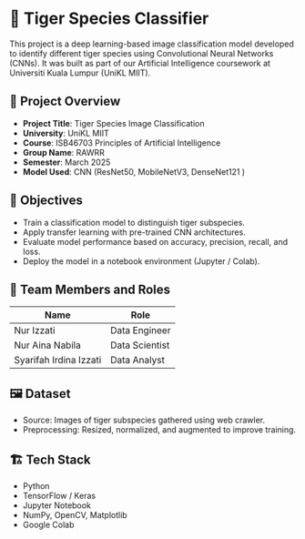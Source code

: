 # 🐯 Tiger Species Classifier

This project is a deep learning-based image classification model developed to identify different tiger species using Convolutional Neural Networks (CNNs). It was built as part of our Artificial Intelligence coursework at Universiti Kuala Lumpur (UniKL MIIT).

## 📁 Project Overview

- **Project Title**: Tiger Species Image Classification
- **University**: UniKL MIIT
- **Course**: ISB46703 Principles of Artificial Intelligence
- **Group Name**: RAWRR
- **Semester**: March 2025
- **Model Used**: CNN (ResNet50, MobileNetV3, DenseNet121 )

## 📌 Objectives

- Train a classification model to distinguish tiger subspecies.
- Apply transfer learning with pre-trained CNN architectures.
- Evaluate model performance based on accuracy, precision, recall, and loss.
- Deploy the model in a notebook environment (Jupyter / Colab).

## 🧠 Team Members and Roles

| Name                   | Role             |
|------------------------|------------------|
| Nur Izzati             | Data Engineer    |
| Nur Aina Nabila        | Data Scientist   |
| Syarifah Irdina Izzati | Data Analyst     |

## 🖼️ Dataset

- Source: Images of tiger subspecies gathered using web crawler. 
- Preprocessing: Resized, normalized, and augmented to improve training.

## 🏗️ Tech Stack

- Python
- TensorFlow / Keras
- Jupyter Notebook
- NumPy, OpenCV, Matplotlib
- Google Colab

